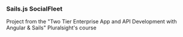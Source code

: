 ### Sails.js SocialFleet
Project from the "Two Tier Enterprise App and API Development with Angular &amp; Sails" Pluralsight's course 
